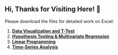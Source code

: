 ## Hi, Thanks for Visiting Here! 👋

Please download the files for detailed work on Excel:

1. **[Data Visualization and T-Test](./Excel/Data_Visualization_TTest.xlsx)**
2. **[Hypothesis Testing & Multivariate Regression](./Excel/Hypothesis_Testing_Regression.xlsx)**
3. **[Linear Programming](./Excel/Linear_Programming.xlsx)**
4. **[Time-Series Analysis](./Excel/Time_Series_Analysis.xlsx)**
